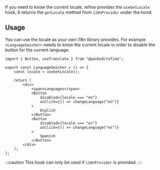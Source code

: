 If you need to know the current locale, refine provides the `useGetLocale` hook, It returns the `getLocale` method from `i18nProvider` under the hood.

## Usage

You can use the locale as your own i18n library provides. For example `<LanguageSwicher>` needs to know the current locale in order to disable the button for the current language.

```tsx
import { Button, useTranslate } from "@pankod/refine";

export const LanguageSwicher = () => {
    const locale = useSetLocale();

    return (
        <div>
            <span>Languages</span>
            <Button
                disabled={locale === "en"}
                onClick={() => changeLanguage("en")}
            >
                English
            </Button>
            <Button
                disabled={locale === "es"}
                onClick={() => changeLanguage("es")}
            >
                Spanish
            </Button>
        </div>
    );
};
```

:::caution
This hook can only be used if `i18nProvider` is provided.
:::
